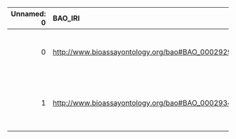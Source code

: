 |   Unnamed: 0 | BAO_IRI                                         | BAO_DESC                                                                              | metadata4Ing_IRI                       | metadata4Ing_DESC                                 |
|-------------:|:------------------------------------------------|:--------------------------------------------------------------------------------------|:---------------------------------------|:--------------------------------------------------|
|            0 | http://www.bioassayontology.org/bao#BAO_0002929 | {'label': 'role', 'prefLabel': None, 'altLabel': None, 'name': 'BAO_0002929'}         | http://www.w3.org/ns/prov#Role         | {'prefLabel': 'role', 'name': 'role'}             |
|            1 | http://www.bioassayontology.org/bao#BAO_0002934 | {'label': 'organization', 'prefLabel': None, 'altLabel': None, 'name': 'BAO_0002934'} | http://xmlns.com/foaf/0.1/Organization | {'label': 'organization', 'name': 'organization'} |
